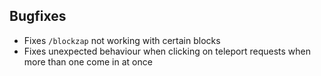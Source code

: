 ## Bugfixes

* Fixes `/blockzap` not working with certain blocks
* Fixes unexpected behaviour when clicking on teleport requests when more than one come in at once